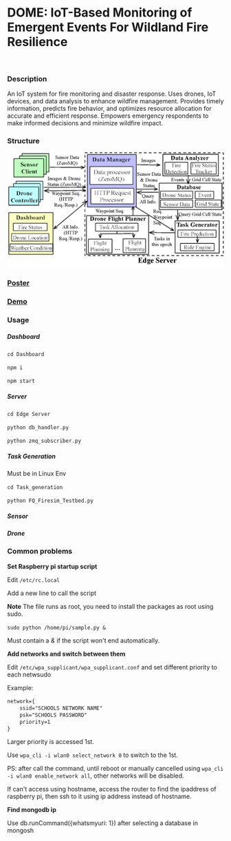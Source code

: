 # DOME: IoT-Based Monitoring of Emergent Events For Wildland Fire Resilience

<br/>

### Description

An IoT system for fire monitoring and disaster response. Uses drones, IoT devices, and data analysis to enhance wildfire management. Provides timely information, predicts fire behavior, and optimizes resource allocation for accurate and efficient response. Empowers emergency respondents to make informed decisions and minimize wildfire impact.

<!-- UCI 2023 Spring CS 295P Keystone project - DOME

<<<<<<< HEAD
An IoT system for fire monitoring and disaster response. Uses drones, IoT devices, and data analysis to enhance wildfire management. Provides timely information, predicts fire behavior, and optimizes resource allocation for accurate and efficient response. Empowers emergency respondents to make informed decisions and minimize wildfire impact.

<br/>
=======
[Learn more about the project](https://trello.com/b/OMCMnthy/project) -->

### Structure

![](Resources/Structure.png)

### [Poster](Resources/Poster.pdf)

### [Demo](https://www.youtube.com/watch?v=NQfSgAU3RjU)

### Usage

##### Dashboard

`cd Dashboard`

`npm i`

`npm start`

##### Server

`cd Edge Server`

`python db_handler.py`

`python zmq_subscriber.py`

##### Task Generation

Must be in Linux Env

`cd Task_generation`

`python FQ_Firesim_Testbed.py`

##### Sensor

##### Drone

### Common problems

**Set Raspberry pi startup script**

Edit `/etc/rc.local`

Add a new line to call the script

**Note** The file runs as root, you need to install the packages as root using sudo.

`sudo python /home/pi/sample.py &`

Must contain a *&* if the script won't end automatically.

**Add networks and switch between them**

Edit `/etc/wpa_supplicant/wpa_supplicant.conf` and set different priority to each netwsudo

Example:

```
network={
    ssid="SCHOOLS NETWORK NAME"
    psk="SCHOOLS PASSWORD"
    priority=1
}
```

Larger priority is accessed 1st.

Use `wpa_cli -i wlan0 select_network 0` to switch to the 1st.

PS: after call the command, until reboot or manually cancelled using `wpa_cli -i wlan0 enable_network all`, other networks will be disabled.

If can't access using hostname, access the router to find the ipaddress of raspberry pi, then ssh to it using ip address instead of hostname.

**Find mongodb ip** 

Use db.runCommand({whatsmyuri: 1}) after selecting a database in mongosh
